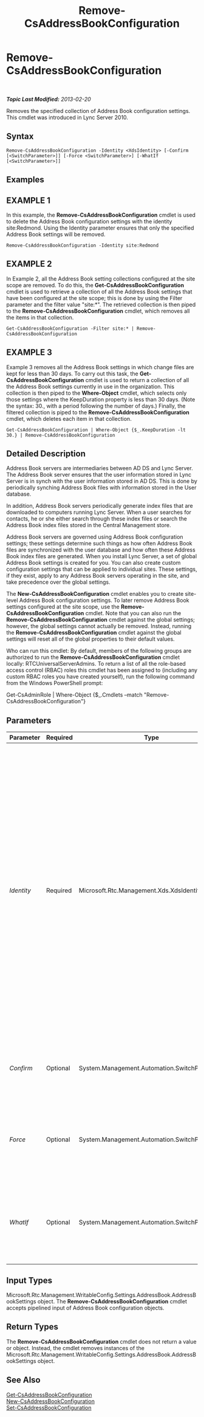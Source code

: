 ﻿---
title: Remove-CsAddressBookConfiguration
TOCTitle: Remove-CsAddressBookConfiguration
ms:assetid: d634abc2-988a-48f9-ad11-903759516082
ms:mtpsurl: https://technet.microsoft.com/en-us/library/Gg398934(v=OCS.15)
ms:contentKeyID: 48185572
ms.date: 07/23/2014
mtps_version: v=OCS.15
---

<div data-xmlns="http://www.w3.org/1999/xhtml">

<div class="topic" data-xmlns="http://www.w3.org/1999/xhtml" data-msxsl="urn:schemas-microsoft-com:xslt" data-cs="http://msdn.microsoft.com/en-us/">

<div data-asp="http://msdn2.microsoft.com/asp">

# Remove-CsAddressBookConfiguration

</div>

<div id="mainSection">

<div id="mainBody">

<span> </span>

_**Topic Last Modified:** 2013-02-20_

Removes the specified collection of Address Book configuration settings. This cmdlet was introduced in Lync Server 2010.

<div>

## Syntax

    Remove-CsAddressBookConfiguration -Identity <XdsIdentity> [-Confirm [<SwitchParameter>]] [-Force <SwitchParameter>] [-WhatIf [<SwitchParameter>]]

</div>

<div>

## Examples

<div>

## EXAMPLE 1

In this example, the **Remove-CsAddressBookConfiguration** cmdlet is used to delete the Address Book configuration settings with the identity site:Redmond. Using the Identity parameter ensures that only the specified Address Book settings will be removed.

    Remove-CsAddressBookConfiguration -Identity site:Redmond

</div>

<div>

## EXAMPLE 2

In Example 2, all the Address Book setting collections configured at the site scope are removed. To do this, the **Get-CsAddressBookConfiguration** cmdlet is used to retrieve a collection of all the Address Book settings that have been configured at the site scope; this is done by using the Filter parameter and the filter value "site:\*". The retrieved collection is then piped to the **Remove-CsAddressBookConfiguration** cmdlet, which removes all the items in that collection.

    Get-CsAddressBookConfiguration -Filter site:* | Remove-CsAddressBookConfiguration

</div>

<div>

## EXAMPLE 3

Example 3 removes all the Address Book settings in which change files are kept for less than 30 days. To carry out this task, the **Get-CsAddressBookConfiguration** cmdlet is used to return a collection of all the Address Book settings currently in use in the organization. This collection is then piped to the **Where-Object** cmdlet, which selects only those settings where the KeepDuration property is less than 30 days. (Note the syntax: 30., with a period following the number of days.) Finally, the filtered collection is piped to the **Remove-CsAddressBookConfiguration** cmdlet, which deletes each item in that collection.

    Get-CsAddressBookConfiguration | Where-Object {$_.KeepDuration -lt 30.} | Remove-CsAddressBookConfiguration

</div>

</div>

<div>

## Detailed Description

Address Book servers are intermediaries between AD DS and Lync Server. The Address Book server ensures that the user information stored in Lync Server is in synch with the user information stored in AD DS. This is done by periodically synching Address Book files with information stored in the User database.

In addition, Address Book servers periodically generate index files that are downloaded to computers running Lync Server. When a user searches for contacts, he or she either search through these index files or search the Address Book index files stored in the Central Management store.

Address Book servers are governed using Address Book configuration settings; these settings determine such things as how often Address Book files are synchronized with the user database and how often these Address Book index files are generated. When you install Lync Server, a set of global Address Book settings is created for you. You can also create custom configuration settings that can be applied to individual sites. These settings, if they exist, apply to any Address Book servers operating in the site, and take precedence over the global settings.

The **New-CsAddressBookConfiguration** cmdlet enables you to create site-level Address Book configuration settings. To later remove Address Book settings configured at the site scope, use the **Remove-CsAddressBookConfiguration** cmdlet. Note that you can also run the **Remove-CsAddressBookConfiguration** cmdlet against the global settings; however, the global settings cannot actually be removed. Instead, running the **Remove-CsAddressBookConfiguration** cmdlet against the global settings will reset all of the global properties to their default values.

Who can run this cmdlet: By default, members of the following groups are authorized to run the **Remove-CsAddressBookConfiguration** cmdlet locally: RTCUniversalServerAdmins. To return a list of all the role-based access control (RBAC) roles this cmdlet has been assigned to (including any custom RBAC roles you have created yourself), run the following command from the Windows PowerShell prompt:

Get-CsAdminRole | Where-Object {$\_.Cmdlets –match "Remove-CsAddressBookConfiguration"}

</div>

<div>

## Parameters


<table>
<colgroup>
<col style="width: 25%" />
<col style="width: 25%" />
<col style="width: 25%" />
<col style="width: 25%" />
</colgroup>
<thead>
<tr class="header">
<th>Parameter</th>
<th>Required</th>
<th>Type</th>
<th>Description</th>
</tr>
</thead>
<tbody>
<tr class="odd">
<td><p><em>Identity</em></p></td>
<td><p>Required</p></td>
<td><p>Microsoft.Rtc.Management.Xds.XdsIdentity</p></td>
<td><p>Unique identifier for the collection of Address Book configuration settings to be removed. To remove the global collection, use the following syntax: -Identity global. (When you &quot;remove&quot; the global settings you simply reset all the properties to their default values.) To remove a site collection, use syntax similar to this: -Identity site:Redmond. Note that you cannot use wildcards when specifying a policy Identity.</p></td>
</tr>
<tr class="even">
<td><p><em>Confirm</em></p></td>
<td><p>Optional</p></td>
<td><p>System.Management.Automation.SwitchParameter</p></td>
<td><p>Prompts you for confirmation before executing the command.</p></td>
</tr>
<tr class="odd">
<td><p><em>Force</em></p></td>
<td><p>Optional</p></td>
<td><p>System.Management.Automation.SwitchParameter</p></td>
<td><p>Suppresses the display of any non-fatal error message that might occur when running the command.</p></td>
</tr>
<tr class="even">
<td><p><em>WhatIf</em></p></td>
<td><p>Optional</p></td>
<td><p>System.Management.Automation.SwitchParameter</p></td>
<td><p>Describes what would happen if you executed the command without actually executing the command.</p></td>
</tr>
</tbody>
</table>


</div>

<div>

## Input Types

Microsoft.Rtc.Management.WritableConfig.Settings.AddressBook.AddressBookSettings object. The **Remove-CsAddressBookConfiguration** cmdlet accepts pipelined input of Address Book configuration objects.

</div>

<div>

## Return Types

The **Remove-CsAddressBookConfiguration** cmdlet does not return a value or object. Instead, the cmdlet removes instances of the Microsoft.Rtc.Management.WritableConfig.Settings.AddressBook.AddressBookSettings object.

</div>

<div>

## See Also


[Get-CsAddressBookConfiguration](get-csaddressbookconfiguration.md)  
[New-CsAddressBookConfiguration](new-csaddressbookconfiguration.md)  
[Set-CsAddressBookConfiguration](set-csaddressbookconfiguration.md)  
  

</div>

</div>

<span> </span>

</div>

</div>

</div>

